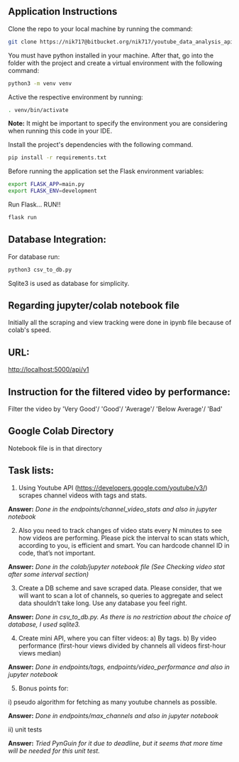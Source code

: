 ## Application Instructions

Clone the repo to your local machine by running the command:

```sh
git clone https://nik717@bitbucket.org/nik717/youtube_data_analysis_api.git 
```

You must have python installed in your machine. After that, go into the folder with the project and create a virtual environment with the following command:

```sh
python3 -m venv venv
```

Active the respective environment by running:

```sh
. venv/bin/activate
```

**Note:** It might be important to specify the environment you are considering when running this code in your IDE.

Install the project's dependencies with the following command. 

```sh
pip install -r requirements.txt
````



Before running the application set the Flask environment variables:

```sh
export FLASK_APP=main.py
export FLASK_ENV=development
```

Run Flask... RUN!!

```sh
flask run
```

## Database Integration:
For database run:

```sh
python3 csv_to_db.py 
```
Sqlite3 is used as database for simplicity.

## Regarding jupyter/colab notebook file

Initially all the scraping and view tracking were done in ipynb file because of colab's speed. 

## URL:
<http://localhost:5000/api/v1>

## Instruction for the filtered video by performance:
Filter the video by 'Very Good'/ 'Good'/ 'Average'/ 'Below Average'/ 'Bad'

## Google Colab Directory

Notebook file is in that directory



## Task lists:

1. Using Youtube API (https://developers.google.com/youtube/v3/) scrapes channel videos with tags and stats. 

**Answer:** *Done in the endpoints/channel_video_stats and also in jupyter notebook*
   
2. Also you need to track changes of video stats every N minutes to see how videos are performing. Please pick the interval to scan stats which, according to you, is efficient and smart. You can hardcode channel ID in code, that’s not important.

**Answer:** *Done in the colab/jupyter notebook file (See *Checking video stat after some interval* section)*

3. Create a DB scheme and save scraped data. Please consider, that we will want to scan a lot of channels, so queries to aggregate and select data shouldn’t take long. Use any database you feel right. 

**Answer:** *Done in csv_to_db.py. As there is no restriction about the choice of database, I used sqlite3.*

4. Create mini API, where you can filter videos:
 a) By tags. 
 b) By video performance (first-hour views divided by channels all videos first-hour views median) 
   
**Answer:** *Done in endpoints/tags, endpoints/video_performance and also in jupyter notebook*

5. Bonus points for:

 i) pseudo algorithm for fetching as many youtube channels as possible. 
   
   **Answer:** *Done in endpoints/max_channels and also in jupyter notebook*


 ii) unit tests 
 
   **Answer:** *Tried PynGuin for it due to deadline, but it seems that more time will be needed for this unit test.*
   